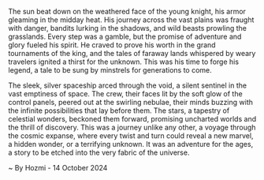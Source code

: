 
The sun beat down on the weathered face of the young knight, his armor gleaming in the midday heat. His journey across the vast plains was fraught with danger, bandits lurking in the shadows, and wild beasts prowling the grasslands. Every step was a gamble, but the promise of adventure and glory fueled his spirit. He craved to prove his worth in the grand tournaments of the king, and the tales of faraway lands whispered by weary travelers ignited a thirst for the unknown. This was his time to forge his legend, a tale to be sung by minstrels for generations to come.

The sleek, silver spaceship arced through the void, a silent sentinel in the vast emptiness of space. The crew, their faces lit by the soft glow of the control panels, peered out at the swirling nebulae, their minds buzzing with the infinite possibilities that lay before them. The stars, a tapestry of celestial wonders, beckoned them forward, promising uncharted worlds and the thrill of discovery. This was a journey unlike any other, a voyage through the cosmic expanse, where every twist and turn could reveal a new marvel, a hidden wonder, or a terrifying unknown. It was an adventure for the ages, a story to be etched into the very fabric of the universe. 

~ By Hozmi - 14 October 2024
